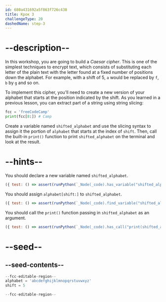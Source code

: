 ```yaml
---
id: 680a431692a5f863f726c438
title: Крок 3
challengeType: 20
dashedName: step-3
---
```


# --description--

In this workshop, you are going to build a *Caesar cipher*. This is one of the simplest techniques to encrypt text, which consists of substituting each letter of the plain text with the letter found at a fixed number of positions down the alphabet. For example, with a shift of 5, `a` would be replaced by `f`, `b` by `g` and so on.

To implement this cipher, you'll need to create a new version of your alphabet that starts at the position indicated by the shift. As you learned in a previous lesson, you can extract part of a string using string slicing:

```py
fcc = 'freeCodeCamp'
print(fcc[8:]) # Camp
```

Create a variable named `shifted_alphabet` and use the slicing syntax to assign it the portion of `alphabet` that starts at the index of `shift`. Then, call the built-in `print()` function to print `shifted_alphabet` on the terminal and look at the result.

# --hints--

You should declare a new variable named `shifted_alphabet`.

```js
({ test: () => assert(runPython(`_Node(_code).has_variable("shifted_alphabet")`)) })

```

You should assign `alphabet[shift:]` to `shifted_alphabet`.

```js
({ test: () => assert(runPython(`_Node(_code).find_variable("shifted_alphabet").is_equivalent("shifted_alphabet = alphabet[shift:]")`)) })
```

You should call the `print()` function passing in `shifted_alphabet` as an argument.

```js
({ test: () => assert(runPython(`_Node(_code).has_call("print(shifted_alphabet)")`)) })
```

# --seed--

## --seed-contents--

```py
--fcc-editable-region--
alphabet = 'abcdefghijklmnopqrstuvwxyz'
shift = 5

--fcc-editable-region--
```
